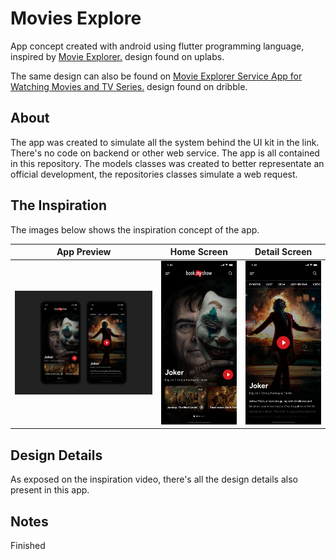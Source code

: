 # Movies Explore

App concept created with android using flutter programming language, inspired by [Movie Explorer.](https://www.uplabs.com/posts/movie-explorer-service-app-for-watching-movies-and-tv-series) design found on uplabs.

The same design can also be found on [Movie Explorer Service App for Watching Movies and TV Series.](https://dribbble.com/shots/7734747-Movie-Explorer-Service-App-for-Watching-Movies-and-TV-Series) design found on dribble.

## About
The app was created to simulate all the system behind the UI kit in the link. There's no code on backend or other web service. The app is all contained in this repository. The models classes was created to better representate an official development, the repositories classes simulate a web request.

## The Inspiration
The images below shows the inspiration concept of the app.

App  Preview            |         Home Screen      |  Detail Screen
:-------------------------:|:-------------------------:|:-------------------------:
![](screenshots/app_preview.png)  |  ![](screenshots/home_screen.png)  |  ![](screenshots/detail_screen.png)

## Design Details
As exposed on the inspiration video, there's all the design details also present in this app.

## Notes
Finished